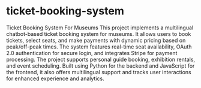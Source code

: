# ticket-booking-system
Ticket Booking System For Museums
This project implements a multilingual chatbot-based ticket booking system for museums. It allows users to book tickets, select seats, and make payments with dynamic pricing based on peak/off-peak times. The system features real-time seat availability, OAuth 2.0 authentication for secure login, and integrates Stripe for payment processing. The project supports personal guide booking, exhibition rentals, and event scheduling. Built using Python for the backend and JavaScript for the frontend, it also offers multilingual support and tracks user interactions for enhanced experience and analytics.

